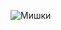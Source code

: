 ![Мишки](https://user-images.githubusercontent.com/33218068/197387659-d9769825-9b97-4bde-96b7-17de97ae7410.jpg)
